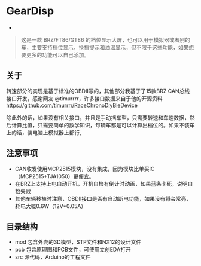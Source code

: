 # GearDisp
-
>这是一款 BRZ/FT86/GT86 的档位显示大屏，也可以用于模拟器或者别的车，主要支持档位显示，换挡提示和油温显示，但不限于这些功能，如果想要更多的功能可以自己添加。

关于
-
转速部分的实现是基于标准的OBDII写的，其他部分我基于了15款BRZ CAN总线接口开发，感谢网友 @timurrrr，许多接口数据来自于他的开源资料
https://github.com/timurrrr/RaceChronoDiyBleDevice

除此外的话，如果没有相关接口，并且是手动挡车型，只需要转速和车速数据，然后计算比值，只需要简单的数学知识，每辆车都是可以计算出档位的。如果不装车上的话，装电脑上模拟器上都行,

注意事项
-
* CAN收发使用MCP2515模块，没有集成，因为模块比单买IC（MCP2515+TJA1050）更便宜。
* 在BRZ上支持上电自动开机，开机自检有倒计时动画，如果蓝条卡死，说明自检失败
* 其他车辆移植时注意，OBDII接口是否有自动断电功能，如果没有将会常亮，耗电大概0.6W（12V*0.05A）

目录结构
-
* mod 包含外壳的3D模型，STP文件和NX12的设计文件
* pcb 包含原理图和PCB文件，可使用立创EDA打开
* src 源代码，Arduino的工程文件